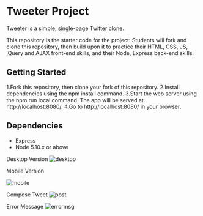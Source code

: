 # Tweeter Project

Tweeter is a simple, single-page Twitter clone.

This repository is the starter code for the project: Students will fork and clone this repository, then build upon it to practice their HTML, CSS, JS, jQuery and AJAX front-end skills, and their Node, Express back-end skills.

## Getting Started

1.Fork this repository, then clone your fork of this repository.
2.Install dependencies using the npm install command.
3.Start the web server using the npm run local command. The app will be served at http://localhost:8080/.
4.Go to http://localhost:8080/ in your browser.

## Dependencies

- Express
- Node 5.10.x or above

Desktop Version
![desktop](https://user-images.githubusercontent.com/101287576/170860653-90fdafdf-ecc4-4953-8344-c979d4d6cbdf.png)

Mobile Version

![mobile](https://user-images.githubusercontent.com/101287576/170860655-5f8b574c-5524-4ede-a15f-d98d31956389.png)

Compose Tweet
![post](https://user-images.githubusercontent.com/101287576/170860657-2590e87e-b0a9-46ea-845b-a8288946aa82.png)

Error Message
![errormsg](https://user-images.githubusercontent.com/101287576/170860658-095b823b-cb49-4423-9041-96d49a2f32e0.png)
